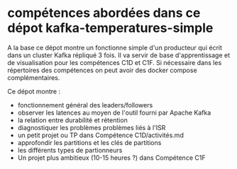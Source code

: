 # compétences abordées dans ce dépot kafka-temperatures-simple

A la base ce dépot montre un fonctionne simple d'un producteur qui écrit dans un cluster Kafka répliqué 3 fois. Il va servir de base d'apprentissage et de visualisation pour les compétences C1D et C1F. Si nécessaire dans les répertoires des compétences on peut avoir des docker compose complémentaires.

Ce dépot montre : 

- fonctionnement général des leaders/followers
- observer les latences au moyen de l'outil fourni par Apache Kafka
- la relation entre durabilité et rétention
- diagnostiquer les problèmes problèmes liés à l'ISR
- un petit projet ou TP dans Compétence C1D/activités.md
- approfondir les partitions et les clés de partitions
- les différents types de partionneurs
- Un projet plus ambitieux (10-15 heures ?) dans Compétence C1F